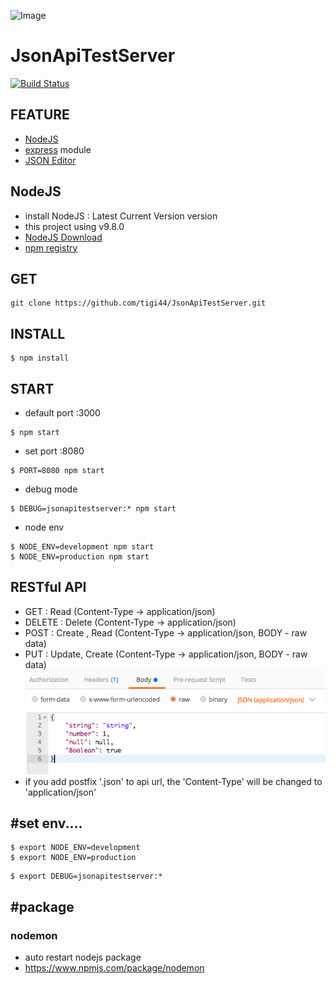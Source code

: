 ![Image](./public/favicon.ico)
# JsonApiTestServer
[![Build Status](https://travis-ci.org/tigi44/JsonApiTestServer.svg?branch=master)](https://travis-ci.org/tigi44/JsonApiTestServer)

## FEATURE
- [NodeJS](https://nodejs.org)
- [express](https://www.npmjs.com/package/express) module
- [JSON Editor](https://github.com/josdejong/jsoneditor)

## NodeJS
- install NodeJS : Latest Current Version version
- this project using v9.8.0
- [NodeJS Download](https://nodejs.org/en/download/current/)
- [npm registry](https://www.npmjs.com)

## GET
```
git clone https://github.com/tigi44/JsonApiTestServer.git
```

## INSTALL
```
$ npm install
```

## START
- default port :3000
```
$ npm start
```
- set port :8080
```
$ PORT=8080 npm start
```
- debug mode
```
$ DEBUG=jsonapitestserver:* npm start
```
- node env
```
$ NODE_ENV=development npm start
$ NODE_ENV=production npm start
```

## RESTful API
- GET : Read (Content-Type -> application/json)
- DELETE : Delete (Content-Type -> application/json)
- POST : Create , Read (Content-Type -> application/json, BODY - raw data)
- PUT : Update, Create (Content-Type -> application/json, BODY - raw data)
![Image](./public/readmeImage/example_post_body.png)
- if you add postfix '.json' to api url, the 'Content-Type' will be changed to 'application/json'

## #set env....
```
$ export NODE_ENV=development
$ export NODE_ENV=production
```
```
$ export DEBUG=jsonapitestserver:*
```

## #package
### nodemon
- auto restart nodejs package
- https://www.npmjs.com/package/nodemon
